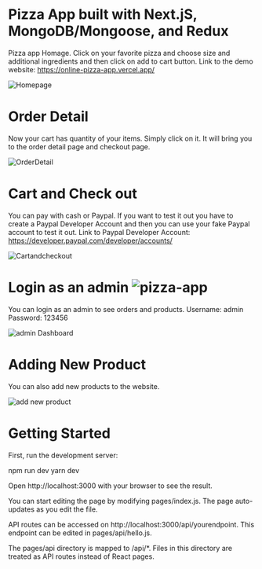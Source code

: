 # Pizza App built with Next.jS, MongoDB/Mongoose, and Redux

Pizza app Homage. Click on your favorite pizza and choose size and additional ingredients and then click on add to cart button.
Link to the demo website: https://online-pizza-app.vercel.app/

![Homepage](https://user-images.githubusercontent.com/70451928/157096037-ea90f7a4-aeef-483b-908e-418f4823b5fb.png)
# Order Detail
Now your cart has quantity of your items. Simply click on it. It will bring you to the order detail page and checkout page. 


![OrderDetail](https://user-images.githubusercontent.com/70451928/157096099-259cb510-d008-4d62-9f84-d960ba2c504b.png)
# Cart and Check out
You can pay with cash or Paypal. If you want to test it out you have to create a Paypal Developer Account and then you can use your fake Paypal account to test it out. Link to Paypal Developer Account: https://developer.paypal.com/developer/accounts/


![Cartandcheckout](https://user-images.githubusercontent.com/70451928/157096154-494563b1-96d0-4298-b62c-40bceebdeb82.png)
# Login as an admin ![pizza-app](https://user-images.githubusercontent.com/70451928/233807834-a744aa73-d61c-4f4e-ad7e-ac8b39952e2a.png)

You can login as an admin to see orders and products. 
Username: admin
Password: 123456


![admin Dashboard](https://user-images.githubusercontent.com/70451928/157096208-412715ea-7e16-43b5-8df4-7c5a14706147.png)

# Adding New Product
You can also add new products to the website.


![add new product](https://user-images.githubusercontent.com/70451928/157097361-ea830085-d21f-496a-8d11-67d28f139140.PNG)


# Getting Started 
First, run the development server:

npm run dev
yarn dev

Open http://localhost:3000 with your browser to see the result.

You can start editing the page by modifying pages/index.js. The page auto-updates as you edit the file.

API routes can be accessed on http://localhost:3000/api/yourendpoint. This endpoint can be edited in pages/api/hello.js.

The pages/api directory is mapped to /api/*. Files in this directory are treated as API routes instead of React pages.
